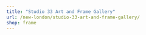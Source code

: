 ```yaml
---
title: "Studio 33 Art and Frame Gallery"
url: /new-london/studio-33-art-and-frame-gallery/
shop: frame
---
```

